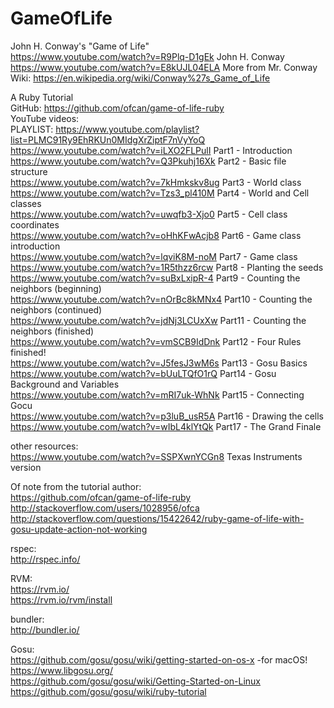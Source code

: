 # GameOfLife
John H. Conway's "Game of Life"  
https://www.youtube.com/watch?v=R9Plq-D1gEk John H. Conway  
https://www.youtube.com/watch?v=E8kUJL04ELA More from Mr. Conway  
Wiki: https://en.wikipedia.org/wiki/Conway%27s_Game_of_Life  

A Ruby Tutorial  
GitHub: https://github.com/ofcan/game-of-life-ruby  
YouTube videos:  
PLAYLIST: https://www.youtube.com/playlist?list=PLMC91Ry9EhRKUn0MIdgXrZiptF7nVyYoQ  
https://www.youtube.com/watch?v=iLXO2FLPulI Part1 - Introduction  
https://www.youtube.com/watch?v=Q3Pkuhj16Xk Part2 - Basic file structure  
https://www.youtube.com/watch?v=7kHmkskv8ug Part3 - World class  
https://www.youtube.com/watch?v=Tzs3_pl410M Part4 - World and Cell classes  
https://www.youtube.com/watch?v=uwqfb3-Xjo0 Part5 - Cell class coordinates  
https://www.youtube.com/watch?v=oHhKFwAcjb8 Part6 - Game class introduction  
https://www.youtube.com/watch?v=lqviK8M-noM Part7 - Game class  
https://www.youtube.com/watch?v=1R5thzz6rcw Part8 - Planting the seeds  
https://www.youtube.com/watch?v=suBxLxipR-4 Part9 - Counting the neighbors (beginning)  
https://www.youtube.com/watch?v=nOrBc8kMNx4 Part10 - Counting the neighbors (continued)  
https://www.youtube.com/watch?v=jdNj3LCUxXw Part11 - Counting the neighbors (finished)  
https://www.youtube.com/watch?v=vmSCB9IdDnk Part12 - Four Rules finished!  
https://www.youtube.com/watch?v=J5fesJ3wM6s Part13 - Gosu Basics  
https://www.youtube.com/watch?v=bUuLTQfO1rQ Part14 - Gosu Background and Variables  
https://www.youtube.com/watch?v=mRI7uk-WhNk Part15 - Connecting Gocu  
https://www.youtube.com/watch?v=p3luB_usR5A Part16 - Drawing the cells  
https://www.youtube.com/watch?v=wIbL4klYtQk Part17 - The Grand Finale  

other resources:   
https://www.youtube.com/watch?v=SSPXwnYCGn8 Texas Instruments version  

Of note from the tutorial author:  
https://github.com/ofcan/game-of-life-ruby  
http://stackoverflow.com/users/1028956/ofca  
http://stackoverflow.com/questions/15422642/ruby-game-of-life-with-gosu-update-action-not-working  

rspec:  
http://rspec.info/  

RVM:  
https://rvm.io/  
https://rvm.io/rvm/install  

bundler:  
http://bundler.io/  

Gosu:  
https://github.com/gosu/gosu/wiki/getting-started-on-os-x -for macOS!
https://www.libgosu.org/  
https://github.com/gosu/gosu/wiki/Getting-Started-on-Linux  
https://github.com/gosu/gosu/wiki/ruby-tutorial  
